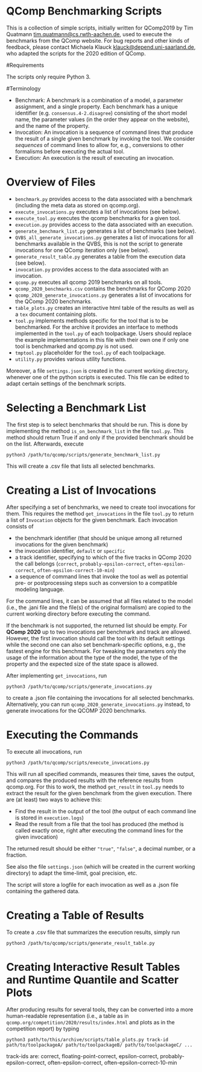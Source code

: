 QComp Benchmarking Scripts
==============

This is a collection of simple scripts, initially written for QComp2019 by Tim Quatmann <tim.quatmann@cs.rwth-aachen.de>, used to execute the benchmarks from the QComp website.
For bug reports and other kinds of feedback, please contact Michaela Klauck <klauck@depend.uni-saarland.de>, who adapted the scripts for the 2020 edition of QComp.


#Requirements

The scripts only require Python 3.


#Terminology

- Benchmark: A benchmark is a combination of a model, a parameter assignment, and a single property.
  Each benchmark has a unique identifier (e.g. `consensus.4-2.disagree`) consisting of the short model name,
  the parameter values (in the order they appear on the website), and the name of the property.
- Invocation: An invocation is a sequence of command lines that produce the result of a single given benchmark by invoking the tool.
  We consider *sequences* of command lines to allow for, e.g., conversions to other formalisms before executing the actual tool.
- Execution: An execution is the result of executing an invocation.


# Overview of Files

- `benchmark.py` provides access to the data associated with a benchmark (including the meta data as stored on qcomp.org).
- `execute_invocations.py` executes a list of invocations (see below).
- `execute_tool.py` executes the qcomp benchmarks for a given tool.
- `execution.py` provides access to the data associated with an execution. 
- `generate_benchmark_list.py` generates a list of benchmarks (see below).
- `QVBS_all_generate_invocations.py` generates a list of invocations for all benchmarks available in the QVBS, this is not the script to generate invocations for one QComp iteration only (see below).
- `generate_result_table.py` generates a table from the execution data (see below). 
- `invocation.py` provides access to the data associated with an invocation.
- `qcomp.py` executes all qcomp 2019 benchmarks on all tools.
- `qcomp_2020_benchmarks.csv` contains the benchmarks for QComp 2020
- `qcomp_2020_generate_invocations.py` generates a list of invocations for the QComp 2020 benchmarks.
- `table_plots.py` creates an interactive html table of the results as well as a `tex` document containing plots.  
- `tool.py` implements methods specific for the tool that is to be benchmarked. For the archive it provides an interface to methods implemented in the `tool.py` of each toolpackage.
   Users should replace the example implementations in this file with their own one if only one tool is benchmarked and qcomp.py is not used. 
- `tmptool.py` placeholder for the `tool.py` of each toolpackage. 
- `utility.py` provides various utility functions.

Moreover, a file `settings.json` is created in the current working directory, whenever one of the python scripts is executed.
This file can be edited to adapt certain settings of the benchmark scripts.


# Selecting a Benchmark List

The first step is to select benchmarks that should be run. This is done by implementing the method `is_on_benchmark_list` in the file `tool.py`.
This method should return True if and only if the provided benchmark should be on the list.
Afterwards, execute
```commandline
python3 /path/to/qcomp/scripts/generate_benchmark_list.py
```
This will create a .csv file that lists all selected benchmarks.


# Creating a List of Invocations

After specifying a set of benchmarks, we need to create tool invocations for them.
This requires the method `get_invocations` in the file `tool.py` to return a list of `Invocation` objects for the given benchmark.
Each invocation consists of
 * the benchmark identifier (that should be unique among all returned invocations for the given benchmark)
 * the invocation identifier, `default` or `specific`
 * a track identifier, specifying to which of the five tracks in QComp 2020 the call belongs (`correct`, `probably-epsilon-correct`, `often-epsilon-correct`, `often-epsilon-correct-10-min`)
 * a sequence of command lines that invoke the tool as well as potential pre- or postprocessing steps such as conversion to a compatible modeling language.

For the command lines, it can be assumed that all files related to the model (i.e., the .jani file and the file(s) of the original formalism) are copied
to the current working directory before executing the command.

If the benchmark is not supported, the returned list should be empty.
For **QComp 2020** up to two invocations per benchmark and track are allowed.
However, the first invocation should call the tool with its default settings while the second one can also set benchmark-specific options, e.g., the fastest engine for this benchmark. For tweaking the parameters only the usage of the information about the type of the model, the type of the property and the expected size of the state space is allowed.

After implementing `get_invocations`, run
```commandline
python3 /path/to/qcomp/scripts/generate_invocations.py
```
to create a .json file containing the invocations for all selected benchmarks.
Alternatively, you can run `qcomp_2020_generate_invocations.py` instead, to generate invocations for the QCOMP 2020 benchmarks.


# Executing the Commands

To execute all invocations, run
```commandline
python3 /path/to/qcomp/scripts/execute_invocations.py
```
This will run all specified commands, measures their time, saves the output, and compares the produced results with the reference results from qcomp.org.
For this to work, the method `get_result` in `tool.py` needs to extract the result for the given benchmark from the given execution.
There are (at least) two ways to achieve this:
- Find the result in the output of the tool (the output of each command line is stored in `execution.logs`)
- Read the result from a file that the tool has produced (the method is called exactly once, right after executing the command lines for the given invocation)

The returned result should be either ``"true"``, ``"false"``, a decimal number, or a fraction.

See also the file `settings.json` (which will be created in the current working directory) to adapt the time-limit, goal precision, etc.

The script will store a logfile for each invocation as well as a .json file containing the gathered data.


# Creating a Table of Results

To create a .csv file that summarizes the execution results, simply run
```commandline
python3 /path/to/qcomp/scripts/generate_result_table.py
```

# Creating Interactive Result Tables and Runtime Quantile and Scatter Plots

After producing results for several tools, they can be converted into a more human-readable representation (i.e., a table as in `qcomp.org/competition/2020/results/index.html` and plots as in the competition report) by typing
```
python3 path/to/this/archive/scripts/table_plots.py track-id path/to/toolpackageA/ path/to/toolpackageB/ path/to/toolpackageC/ ...
```

track-ids are: correct, floating-point-correct, epsilon-correct, probably-epsilon-correct, often-epsilon-correct, often-epsilon-correct-10-min